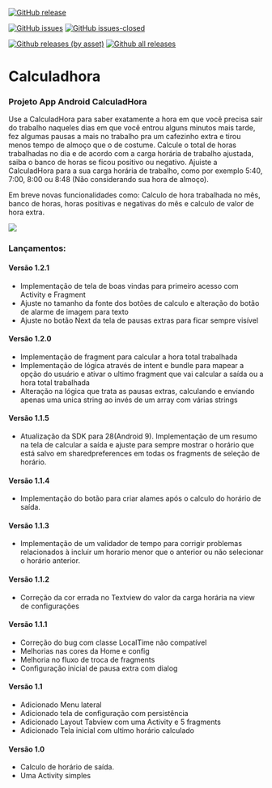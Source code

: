 [![GitHub release](https://img.shields.io/github/release/tiefz/calculadhora.svg)](https://GitHub.com/tiefz/calculadhora/releases/)

[![GitHub issues](https://img.shields.io/github/issues/tiefz/calculadhora.svg)](https://GitHub.com/tiefz/calculadhora/issues/) [![GitHub issues-closed](https://img.shields.io/github/issues-closed/tiefz/calculadhora.svg)](https://GitHub.com/tiefz/calculadhora/issues?q=is%3Aissue+is%3Aclosed)

[![Github releases (by asset)](https://img.shields.io/github/downloads/tiefz/calculadhora/latest/calculadhora)](https://GitHub.com/tiefz/calculadhora/releases/) [![Github all releases](https://img.shields.io/github/downloads/tiefz/calculadhora/total.svg)](https://GitHub.com/tiefz/calculadhora/releases/)

# Calculadhora
### Projeto App Android CalculadHora
Use  a CalculadHora para saber exatamente a hora em que você precisa sair do trabalho naqueles dias em que você entrou alguns minutos mais tarde, fez algumas pausas a mais no trabalho pra um cafezinho extra e tirou menos tempo de almoço que o de costume.
Calcule o total de horas trabalhadas no dia e de acordo com a carga horária de trabalho ajustada, saiba o banco de horas se ficou positivo ou negativo.
Ajuiste a CalculadHora para a sua carga horária de trabalho, como por exemplo 5:40, 7:00, 8:00 ou 8:48 (Não considerando sua hora de almoço).

Em breve novas funcionalidades como: Calculo de hora trabalhada no mês, banco de horas, horas positivas e negativas do mês e calculo de valor de hora extra.

![](https://github.com/tiefz/calculadhora/blob/master/samples/calculadhora-logo128.png)

### Lançamentos:

#### Versão 1.2.1
- Implementação de tela de boas vindas para primeiro acesso com Activity e Fragment
- Ajuste no tamanho da fonte dos botões de calculo e alteração do botão de alarme de imagem para texto
- Ajuste no botão Next da tela de pausas extras para ficar sempre visível 

#### Versão 1.2.0
- Implementação de fragment para calcular a hora total trabalhada
- Implementação de lógica através de intent e bundle para mapear a opção do usuário e ativar o ultimo fragment que vai calcular a saída ou a hora total trabalhada
- Alteração na lógica que trata as pausas extras, calculando e enviando apenas uma unica string ao invés de um array com várias strings  

#### Versão 1.1.5
- Atualização da SDK para 28(Android 9). Implementação de um resumo na tela de calcular a saída e ajuste para sempre mostrar o horário que está salvo em sharedpreferences em todas os fragments de seleção de horário. 

#### Versão 1.1.4
- Implementação do botão para criar alames após o calculo do horário de saída. 

#### Versão 1.1.3
- Implementação de um validador de tempo para corrigir problemas relacionados à incluir um horario menor que o anterior ou não selecionar o horário anterior. 

#### Versão 1.1.2
- Correção da cor errada no Textview do valor da carga horária na view de configurações

#### Versão 1.1.1
- Correção do bug com classe LocalTime não compatível
- Melhorias nas cores da Home e config
- Melhoria no fluxo de troca de fragments
- Configuração inicial de pausa extra com dialog

#### Versão 1.1
- Adicionado Menu lateral
- Adicionado tela de configuração com persistência
- Adicionado Layout Tabview com uma Activity e 5 fragments
- Adicionado Tela inicial com ultimo horário calculado

#### Versão 1.0
- Calculo de horário de saída. 
- Uma Activity simples


